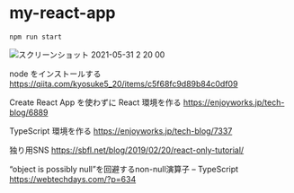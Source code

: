 # my-react-app


```
npm run start
```


![スクリーンショット 2021-05-31 2 20 00](https://user-images.githubusercontent.com/17794682/120113802-25115180-c1b7-11eb-92b3-e6e661b8760b.png)

node をインストールする
https://qiita.com/kyosuke5_20/items/c5f68fc9d89b84c0df09

Create React App を使わずに React 環境を作る
https://enjoyworks.jp/tech-blog/6889

TypeScript 環境を作る
https://enjoyworks.jp/tech-blog/7337

独り用SNS
https://sbfl.net/blog/2019/02/20/react-only-tutorial/

“object is possibly null”を回避するnon-null演算子 – TypeScript
https://webtechdays.com/?p=634

